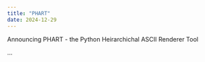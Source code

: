```yaml
---
title: "PHART"
date: 2024-12-29
---
```


Announcing PHART - the Python Heirarchichal ASCII Renderer Tool

...
